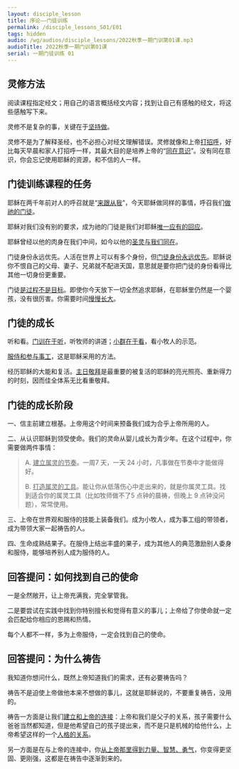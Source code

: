 ```yaml
---
layout: disciple_lesson
title: 序论——门徒训练
permalink: /disciple_lessons_S01/E01
tags: hidden
audio: /wg/audios/disciple_lessons/2022秋季一期门训第01课.mp3
audioTitle: 2022秋季一期门训第01课
serial: 一期门徒训练 01
---
```


## 灵修方法

阅读课程指定经文；用自己的语言概括经文内容；找到让自己有感触的经文，将这些感触写下来。

灵修不是复杂的事，关键在于<u>坚持做</u>。

灵修不是为了解释圣经，也不必担心对经文理解错误。灵修就像和上帝<u>打招呼</u>，好比每天早晨和家人打招呼一样，其最大目的是培养上帝的“<u>同在意识</u>”。没有同在意识，你会忘记使用耶稣的资源，和不信的人一样。

## 门徒训练课程的任务

耶稣在两千年前对人的呼召就是“<u>来跟从我</u>”，今天耶稣做同样的事情，呼召我们<u>做祂的门徒</u>。

耶稣对我们没有别的要求，成为祂的⻔徒是我们对耶稣<u>唯一应有的回应</u>。

耶稣曾经以他的肉身在我们中间，如今以他的<u>圣灵与我们同在</u>。

门徒身份永远优先。人活在世界上可以有多个身份，但<u>门徒身份永远优先</u>。耶稣说你不恨自己的父母、妻子、兄弟就不配进天国，意思就是要你把门徒的身份看得比其他一切身份更重要。

门徒<u>是过程不是目标</u>。即使你今天放下一切全然追求耶稣，在耶稣里仍然是一个婴孩，没有很厉害。你需要时间<u>慢慢长大</u>。

## 门徒的成长

听和看。<u>门训在于听</u>，听牧师的讲道；<u>小群在于看</u>，看小牧人的示范。

<u>服侍和参与事工</u>，这是耶稣采用的方法。

经历耶稣的⼤能和复活。<u>主日敬拜</u>是最重要的被复活的耶稣的亮光照亮、重新得力的时刻，因而佳全体系无比看重敬拜。

## 门徒的成长阶段

一、信主前建立根基。上帝用这个时间来预备我们成为合乎上帝所用的人。

二、从认识耶稣到领受使命。我们的灵命从婴⼉成⻓为⻘少年。在这个过程中，你需要做两件事情：

>  A. <u>建⽴属灵的节奏</u>。一周7 天，一天 24 小时，凡事做在节奏中才能做得好。
>
>  B. <u>打造属灵的工具</u>。能让你从低落伤心中走出来的，就是你属灵工具。找到适合你的属灵工具（比如牧师做不了5 点钟的晨祷，但晚上 9 点钟没问题），常常使用。

三、上帝在世界观和服侍的技能上装备我们。成为小牧人，成为事工组的带领者，成为带领大家一起祷告的人。

四、生命成熟结果子。在服侍上结出丰盛的果⼦，成为其他⼈的典范激励别⼈委身和服侍，能够培养别⼈成为服侍的⼈。

## 回答提问：如何找到自己的使命

一是全然敞开，让上帝充满我，完全掌管我。

二是要尝试在实践中找到你特别擅长和觉得有意义的事儿；上帝给了你使命就一定会匹配给你相应的恩赐和热情。

每个人都不一样，多为上帝服侍，一定会找到自己的使命。

## 回答提问：为什么祷告

我知道你想问什么，既然上帝知道我们的需求，还有必要祷告吗？

祷告不是迫使上帝做他本来不想做的事儿，这就是耶稣说的，不要重复祷告，没用的。

祷告一方面是让我们<u>建立和上帝的连接</u>：上帝和我们是父子的关系，孩子需要什么爸爸当然都知道，但是他希望自己的孩子提出来，而不是只是机械的给他什么，上帝希望这样的一个<u>人格的关系</u>。

另一方面是在与上帝的连接中，你<u>从上帝那里得到力量、智慧、勇气</u>，你变得更坚固、更刚强，这都是在祷告中逐渐到来的。
